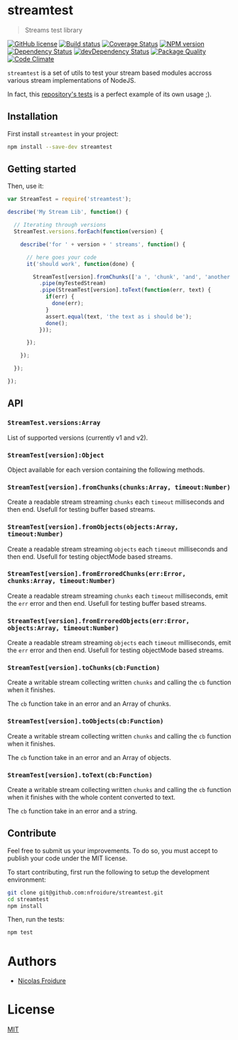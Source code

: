 [//]: # ( )
[//]: # (This file is automatically generated by a `metapak`)
[//]: # (module. Do not change it  except between the)
[//]: # (`content:start/end` flags, your changes would)
[//]: # (be overridden.)
[//]: # ( )
# streamtest
> Streams test library

[![GitHub license](https://img.shields.io/badge/license-MIT-blue.svg)](https://github.com/nfroidure/streamtest/blob/master/LICENSE)
[![Build status](https://secure.travis-ci.org/nfroidure/streamtest.svg)](https://travis-ci.org/nfroidure/streamtest)
[![Coverage Status](https://coveralls.io/repos/nfroidure/streamtest/badge.svg?branch=master)](https://coveralls.io/r/nfroidure/streamtest?branch=master)
[![NPM version](https://badge.fury.io/js/streamtest.svg)](https://npmjs.org/package/streamtest)
[![Dependency Status](https://david-dm.org/nfroidure/streamtest.svg)](https://david-dm.org/nfroidure/streamtest)
[![devDependency Status](https://david-dm.org/nfroidure/streamtest/dev-status.svg)](https://david-dm.org/nfroidure/streamtest#info=devDependencies)
[![Package Quality](http://npm.packagequality.com/shield/streamtest.svg)](http://packagequality.com/#?package=streamtest)
[![Code Climate](https://codeclimate.com/github/nfroidure/streamtest.svg)](https://codeclimate.com/github/nfroidure/streamtest)


[//]: # (::contents:start)

`streamtest` is a set of utils to test your stream based modules accross various
 stream implementations of NodeJS.

In fact, this [repository's tests](https://github.com/nfroidure/streamtest/blob/master/tests/index.mocha.js)
 is a perfect example of its own usage ;).

## Installation

First install `streamtest` in your project:
```sh
npm install --save-dev streamtest
```

## Getting started

Then, use it:

```js
var StreamTest = require('streamtest');

describe('My Stream Lib', function() {

  // Iterating through versions
  StreamTest.versions.forEach(function(version) {

    describe('for ' + version + ' streams', function() {

      // here goes your code
      it('should work', function(done) {

        StreamTest[version].fromChunks(['a ', 'chunk', 'and', 'another'])
          .pipe(myTestedStream)
          .pipe(StreamTest[version].toText(function(err, text) {
            if(err) {
              done(err);
            }
            assert.equal(text, 'the text as i should be');
            done();
          }));

      });

    });

  });

});
```

## API

### `StreamTest.versions:Array`
List of supported versions (currently v1 and v2).

### `StreamTest[version]:Object`
Object available for each version containing the following methods.

### `StreamTest[version].fromChunks(chunks:Array, timeout:Number)`

Create a readable stream streaming `chunks` each `timeout` milliseconds and then
 end. Usefull for testing buffer based streams.

### `StreamTest[version].fromObjects(objects:Array, timeout:Number)`

Create a readable stream streaming `objects` each `timeout` milliseconds and
 then end. Usefull for testing objectMode based streams.

### `StreamTest[version].fromErroredChunks(err:Error, chunks:Array, timeout:Number)`

Create a readable stream streaming `chunks` each `timeout` milliseconds, emit
 the `err` error and then end. Usefull for testing buffer based streams.

### `StreamTest[version].fromErroredObjects(err:Error, objects:Array, timeout:Number)`

Create a readable stream streaming `objects` each `timeout` milliseconds, emit
 the `err` error and then end. Usefull for testing objectMode based streams.

### `StreamTest[version].toChunks(cb:Function)`

Create a writable stream collecting written `chunks` and calling the `cb`
 function when it finishes.

The `cb` function take in an error and an Array of chunks.

### `StreamTest[version].toObjects(cb:Function)`

Create a writable stream collecting written `chunks` and calling the `cb`
 function when it finishes.

The `cb` function take in an error and an Array of objects.

### `StreamTest[version].toText(cb:Function)`

Create a writable stream collecting written `chunks` and calling the `cb`
 function when it finishes with the whole content converted to text.

The `cb` function take in an error and a string.

## Contribute

Feel free to submit us your improvements. To do so, you must accept to publish
 your code under the MIT license.

To start contributing, first run the following to setup the development
 environment:
```sh
git clone git@github.com:nfroidure/streamtest.git
cd streamtest
npm install
```

Then, run the tests:
```sh
npm test
```

[//]: # (::contents:end)

# Authors
- [Nicolas Froidure](https://insertafter.com/en/index.html)

# License
[MIT](https://github.com/nfroidure/streamtest/blob/master/LICENSE)
